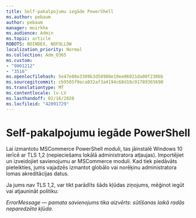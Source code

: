 ```yaml
---
title: Self-pakalpojumu iegāde PowerShell
ms.author: pebaum
author: pebaum
manager: mnirkhe
ms.audience: Admin
ms.topic: article
ROBOTS: NOINDEX, NOFOLLOW
localization_priority: Normal
ms.collection: Adm_O365
ms.custom:
- "9001212"
- "3516"
ms.openlocfilehash: 5e47e08e3309b3d58908e10ee06021da00f230bb
ms.sourcegitcommit: cb9505f9eca032af3a4194c68d18c91789365690
ms.translationtype: MT
ms.contentlocale: lv-LV
ms.lasthandoff: 02/16/2020
ms.locfileid: "42091729"
---
```

# <a name="self-service-purchase-of-powershell"></a>Self-pakalpojumu iegāde PowerShell

Lai izmantotu MSCommerce PowerShell moduli, tas jāinstalē Windows 10 ierīcē ar TLS 1,2 (nepieciešams lokālā administratora atļaujas).  Importējiet un izveidojiet savienojumu ar MSCommerce moduli.  Kad tiek piedāvāts pieteikties, jums vajadzēs izmantot globālo vai norēķinu administratora lomas akreditācijas datus.  

Ja jums nav TLS 1,2, var tikt parādīts šāds kļūdas ziņojums, mēģinot iegūt vai atjaunināt politiku:

*ErrorMessage — pamata savienojums tika aizvērts: sūtīšanas laikā radās neparedzēta kļūda*.



